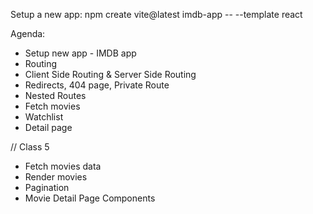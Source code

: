 Setup a new app:
npm create vite@latest imdb-app -- --template react

Agenda:
- Setup new app - IMDB app
- Routing
- Client Side Routing & Server Side Routing
- Redirects, 404 page, Private Route
- Nested Routes
- Fetch movies
- Watchlist
- Detail page

// Class 5

- Fetch movies data
- Render movies
- Pagination
- Movie Detail Page Components


